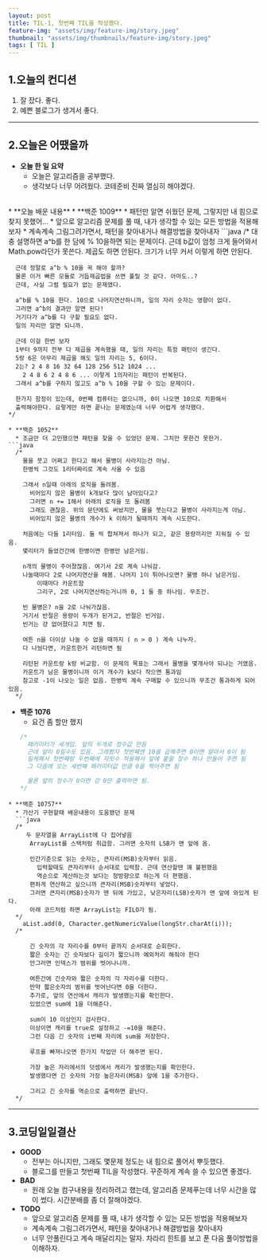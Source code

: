 ```yaml
---
layout: post
title: TIL-1, 첫번째 TIL을 작성했다.
feature-img: "assets/img/feature-img/story.jpeg"
thumbnail: "assets/img/thumbnails/feature-img/story.jpeg"
tags: [ TIL ]
---
```


## 1.오늘의 컨디션
1. 잘 잤다. 좋다.
2. 예쁜 블로그가 생겨서 좋다.

***

## 2.오늘은 어땠을까
* **오늘 한 일 요약**  
  * 오늘은 알고리즘을 공부했다.   
  * 생각보다 너무 어려웠다. 코테준비 진짜 열심히 해야겠다.  
<br>
* **오늘 배운 내용**
  * **백준 1009**  
    * 패턴만 알면 쉬웠던 문제, 그렇지만 내 힘으로 찾지 못했어...
    * 앞으로 알고리즘 문제를 풀 때, 내가 생각할 수 있는 모든 방법을 적용해보자
    * 계속계속 그림그려가면서, 패턴을 찾아내거나 해결방법을 찾아내자
  ```java 
    /*
      대충 설명하면 a^b를 한 담에 % 10을하면 되는 문제이다.
        근데 b값이 엄청 크게 들어와서 Math.pow라던가 못쓴다.
        제곱도 하면 안된다. 크기가 너무 커서 이렇게 하면 안된다.

      근데 정말로 a^b % 10을 꼭 해야 할까?
      물론 이거 빠른 모듈로 거듭제곱법을 쓰면 풀릴 것 같다. 아마도..?
      근데, 사실 그럴 필요가 없는 문제였다.
      
      a^b를 % 10을 한다. 10으로 나머지연산하니까, 일의 자리 숫자는 영향이 없다.
      그러면 a^b의 결과만 알면 된다!
      거기다가 a^b를 다 구할 필요도 없다.
      일의 자리만 알면 되니까.

      근데 이걸 한번 보자
      1부터 9까지 전부 다 제곱을 계속했을 때, 일의 자리는 특정 패턴이 생긴다.
      5랑 6은 아무리 제곱을 해도 일의 자리는 5, 6이다.
      2는? 2 4 8 16 32 64 128 256 512 1024 ...
        2 4 8 6 2 4 8 6 ... 이렇게 1의자리는 패턴이 반복된다.
      그래서 a^b를 구하지 않고도 a^b % 10을 구할 수 있는 문제이다.

      한가지 함정이 있는데, 0번째 컴퓨터는 없으니까, 0이 나오면 10으로 치환해서 
      출력해야한다. 요렇게만 하면 끝나는 문제였는데 너무 어렵게 생각했다.
    */  
  ``` 
  * **백준 1052**
    * 조금만 더 고민했으면 패턴을 찾을 수 있었던 문제. 그치만 못한건 못한거.  
  ```java 
    /*
      물을 붓고 어쩌고 한다고 해서 물병이 사라지는건 아님.
      한병씩 그것도 1리터짜리로 계속 사올 수 있음

      그래서 n일때 아래의 로직을 돌려봄. 
        비어있지 않은 물병이 k개보다 많이 남아있다고? 
        그러면 n += 1해서 아래의 로직을 또 돌려봄
        그래도 괜찮음. 위의 문단에도 써놨지만, 물을 붓는다고 물병이 사라지는게 아님.
        비어있지 않은 물병의 개수가 k 이하가 될때까지 계속 시도한다.

      처음에는 다들 1리터임. 둘 씩 합쳐져서 하나가 되고, 같은 용량끼리만 지워질 수 있음.
      몇리터가 들었건간에 한병이면 한병만 남은거임.

      n개의 물병이 주어졌잖음. 여기서 2로 계속 나눠감.
      나눌때마다 2로 나머지연산을 해봄. 나머지 1이 튀어나오면? 물병 하나 남은거임.
          이때마다 카운트함
          그리구, 2로 나머지연산하는거니까 0, 1 둘 중 하나임. 무조건.

      빈 물병은? n을 2로 나눠가잖음. 
      거기서 반절은 용량이 두개가 된거고, 반절은 빈거임. 
      빈거는 걍 없어졌다고 치면 됨.

      여튼 n을 더이상 나눌 수 없을 때까지 ( n > 0 ) 계속 나누자.
      다 나눴다면, 카운트한거 리턴하면 됨

      리턴된 카운트랑 k랑 비교함. 이 문제의 목표는 그래서 물병을 몇개사야 되냐는 거였음.
      카운트가 남은 물병이니까 이거 개수가 k보다 작으면 통과임
      참고로 -1이 나오는 일은 없음. 한병씩 계속 구매할 수 있으니까 무조건 통과하게 되어있음.
    */  
  ``` 
  * **백준 1076**
    * 요건 좀 할만 했지
    ```java 
    /*
      패러미터가 세개임. 앞의 두개로 정수값 만듬
      근데 앞이 0일수도 있음. 그래봤자 첫번째엔 10을 곱해주면 0이면 알아서 0이 됨
      일케해서 첫번째랑 두번째에 자릿수 적용해서 앞에 붙을 정수 하나 만들어 주면 됨
      그 다음에 오는 세번째 패러미터값 만큼 0을 찍어주면 됨

      물론 앞의 정수가 0이면 걍 0만 출력하면 됨.
    */  
  ``` 
  * **백준 10757**
    * 가산기 구현할때 배운내용이 도움됐던 문제
    ```java 
    /*
       두 문자열을 ArrayList에 다 집어넣음
        ArrayList를 스택처럼 취급함. 그러면 숫자의 LSB가 맨 앞에 옴.

        인간기준으로 읽는 숫자는, 큰자리(MSB)숫자부터 읽음.
          입력할때도 큰자리부터 순서대로 입력함. 근데 연산할땐 꽤 불편했음
          역순으로 계산하는것 보다는 정방향으로 하는게 더 편했음.
        편하게 연산하고 싶으니까 큰자리(MSB)숫자부터 넣었다.
        그러면 큰자리(MSB)숫자가 맨 뒤에 가있고, 낮은자리(LSB)숫자가 맨 앞에 와있게 된다.
        아래 코드처럼 하면 ArrayList는 FILO가 됨.
    */
      aList.add(0, Character.getNumericValue(longStr.charAt(i)));
    /*

        긴 숫자의 각 자리수를 0부터 끝까지 순서대로 순회한다.
        짧은 숫자는 긴 숫자보다 길이가 짧으니까 예외처리 해줘야 한다
        안그러면 인덱스가 범위를 벗어나니까.

        여튼간에 긴숫자와 짧은 숫자의 각 자리수를 더한다.
        만약 짧은숫자의 범위를 벗어난다면 0을 더한다.
        추가로, 앞의 연산에서 캐리가 발생했는지를 확인한다. 
        있었으면 sum에 1을 더해준다.

        sum이 10 이상인지 검사한다. 
        이상이면 캐리를 true로 설정하고 -=10을 해준다.
        그런 다음 긴 숫자의 i번째 자리에 sum을 저장한다.

        루프를 빠져나오면 한가지 작업만 더 해주면 된다.

        가장 높은 자리에서의 덧셈에서 캐리가 발생했는지를 확인한다.
        발생했다면 긴 숫자의 가장 높은자리(MSB) 앞에 1을 추가한다.

        그리고 긴 숫자를 역순으로 출력하면 끝난다.
    */  
  ``` 

***

## 3.코딩일일결산
* **GOOD**
  * 전부는 아니지만, 그래도 몇문제 정도는 내 힘으로 풀어서 뿌듯했다.
  * 블로그를 만들고 첫번째 TIL을 작성했다. 꾸준하게 계속 쓸 수 있으면 좋겠다.
* **BAD**
  * 원래 오늘 컴구내용을 정리하려고 했는데, 알고리즘 문제푸는데 너무 시간을 많이 썼다.  시간분배를 좀 더 잘해야겠다.
* **TODO**
  * 앞으로 알고리즘 문제를 풀 때, 내가 생각할 수 있는 모든 방법을 적용해보자
  * 계속계속 그림그려가면서, 패턴을 찾아내거나 해결방법을 찾아내자
  * 너무 안풀린다고 계속 매달리지는 말자. 차라리 힌트를 보고 푼 다음 풀이방법을 이해하자.



